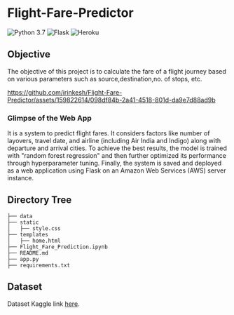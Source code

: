 # Flight-Fare-Predictor
![Python 3.7](https://img.shields.io/badge/Pyhton-3.7-blue) ![Flask](https://img.shields.io/badge/Flask-1.1-orange) ![Heroku](https://img.shields.io/badge/AWS-Deployment-brightgreen)

## Objective

The objective of this project is to calculate the fare of a flight journey based on various parameters such as source,destination,no. of stops, etc.


https://github.com/irinkesh/Flight-Fare-Predictor/assets/159822614/098df84b-2a41-4518-801d-da9e7d88ad9b


### Glimpse of the Web App
It is a system to predict flight fares. It considers factors like number of layovers, travel date, and airline (including Air India and Indigo) along with departure and arrival cities. To achieve the best results, the model is trained with "random forest regression" and then further optimized its performance through hyperparameter tuning. Finally, the system is saved and deployed as a web application using Flask on an Amazon Web Services (AWS) server instance.

## Directory Tree 
```
├── data
├── static 
│   ├── style.css
├── templates
│   ├── home.html
├── Flight_Fare_Prediction.ipynb
├── README.md
├── app.py
├── requirements.txt
```

## Dataset

Dataset Kaggle link <a href="https://www.kaggle.com/nikhilmittal/flight-fare-prediction-mh">here</a>.

